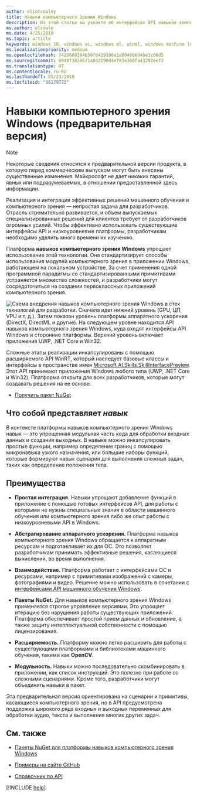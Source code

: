 ```yaml
---
author: eliotcowley
title: Навыки компьютерного зрения Windows
description: Из этой статьи вы узнаете об интерфейсах API навыков компьютерного зрения Windows.
ms.author: elcowle
ms.date: 4/25/2019
ms.topic: article
keywords: windows 10, windows ai, windows ml, winml, windows machine learning, windows vision skills
ms.localizationpriority: medium
ms.openlocfilehash: 7426688304b59fb429180a1a0046b6d4be1c06d5
ms.sourcegitcommit: 6948f383d671a042290d4ef83e360fa43292eef2
ms.translationtype: HT
ms.contentlocale: ru-RU
ms.lasthandoff: 05/23/2019
ms.locfileid: "66179775"
---
```

# <a name="windows-vision-skills-preview"></a>Навыки компьютерного зрения Windows (предварительная версия)

> [!NOTE]
> Некоторые сведения относятся к предварительной версии продукта, в которую перед коммерческим выпуском могут быть внесены существенные изменения. Майкрософт не дает никаких гарантий, явных или подразумеваемых, в отношении предоставленной здесь информации.

Реализация и интеграция эффективных решений машинного обучения и компьютерного зрения — непростая задача для разработчиков. Отрасль стремительно развивается, и объем выпускаемых специализированных решений для клиентов требует от разработчиков огромных усилий. Чтобы эффективно использовать существующие интерфейсы API и низкоуровневые платформы, разработчикам необходимо уделить много времени их изучению.

Платформа **навыков компьютерного зрения Windows** упрощает использование этой технологии. Она стандартизирует способы использования модулей компьютерного зрения в приложении Windows, работающем на локальном устройстве. За счет применения одной программной парадигмы со стандартизированными примитивами устраняется множество сложностей, и разработчики могут сосредоточиться на создании первоклассных приложений компьютерного зрения.

![Схема внедрения навыков компьютерного зрения Windows в стек технологий для разработки. Сначала идет нижний уровень (GPU, ЦП, VPU и т. д.). Затем показан уровень платформы аппаратного ускорения (DirectX, DirectML и другие). На следующем уровне находится API навыков компьютерного зрения Windows, куда входят интерфейсы API Windows и сторонние платформы. Верхний уровень включает приложения UWP, .NET Core и Win32.](../images/vision-skills-diagram2-wide.png)

Сложные этапы реализации инкапсулированы с помощью расширяемого API WinRT, который наследует базовые классы и интерфейсы в пространстве имен [Microsoft.AI.Skills.SkillInterfacePreview](https://docs.microsoft.com/dotnet/api/microsoft.ai.skills.skillinterfacepreview). Этот API принимают приложения Windows любого типа (UWP, .NET Core и Win32). Платформа открыта для всех разработчиков, которые могут создавать решения на ее основе.

* [Получить пакет NuGet](https://www.nuget.org/packages/Microsoft.AI.Skills.SkillInterfacePreview/)

## <a name="what-is-a-skill"></a>Что собой представляет *навык*

В контексте платформы навыков компьютерного зрения Windows навык — это упрощенная модульная часть кода для обработки входных данных и создания выходных. В навыке можно инкапсулировать простые функции, например определение границ с помощью микронавыка узкого назначения, или большие наборы функций, которые формируют навык сценария для выполнения сложных задач, таких как определение положения тела.

## <a name="benefits"></a>Преимущества

- **Простая интеграция.** Навыки упрощают добавление функций в приложение с помощью готовых интерфейсов API, для работы с которыми не нужны специальные знания в области машинного обучения или компьютерного зрения либо же опыт работы с низкоуровневыми API в Windows.

- **Абстрагирование аппаратного ускорения.** Платформа навыков компьютерного зрения Windows обращается к аппаратным ресурсам и подготавливает их для ОС. Это позволяет разработчикам принимать эффективные решения, касающиеся вычислений, во время выполнения.

- **Взаимодействие.** Платформа работает с интерфейсами ОС и ресурсами, например с примитивами изображений с камеры, фотографиями и видео. Решение можно использовать в сочетании с [интерфейсами API машинного обучения Windows](../windows-ml/index.md).

- **Пакеты NuGet.** Для навыков компьютерного зрения Windows применяется строгое управление версиями. Это упрощает итерацию без нарушения работы существующих приложений. Платформа обеспечивает простой прием данных и обновление, а также защиту интеллектуальной собственности с помощью лицензирования.

- **Расширяемость.** Платформу можно легко расширить для работы с существующими платформами и библиотеками машинного обучения, такими как **OpenCV**.

- **Модульность.** Навыки можно последовательно скомбинировать в приложении, как список инструкций. Это полезно при работе со сложными сценариями. Кроме того, разработчики могут объединить навыки в пакет.

Эта предварительная версия ориентирована на сценарии и примитивы, касающиеся компьютерного зрения, но в API предусмотрена поддержка широкого ряда входных и выходных переменных для обработки аудио, текста и выполнения многих других задач.

## <a name="see-also"></a>См. также

- [Пакеты NuGet для платформы навыков компьютерного зрения Windows](https://www.nuget.org/profiles/VisionSkills)

- [Примеры на сайте GitHub](https://github.com/Microsoft/WindowsVisionSkillsPreview)

- [Справочник по API](https://docs.microsoft.com/dotnet/api/microsoft.ai.skills.skillinterfacepreview)

[!INCLUDE [help](../includes/get-help-vision.md)]
